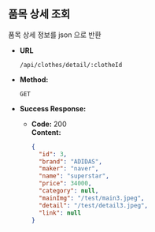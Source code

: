 **품목 상세 조회**
----
품목 상세 정보를 json 으로 반환

* **URL**

  `/api/clothes/detail/:clotheId`

* **Method:**

  `GET`

* **Success Response:**

    * **Code:** 200 <br />
      **Content:** <br/>
      ```json
      {
        "id": 3,
        "brand": "ADIDAS",
        "maker": "naver",
        "name": "superstar",
        "price": 34000,
        "category": null,
        "mainImg": "/test/main3.jpeg",
        "detail": "/test/detail3.jpeg",
        "link": null
      }
      ```